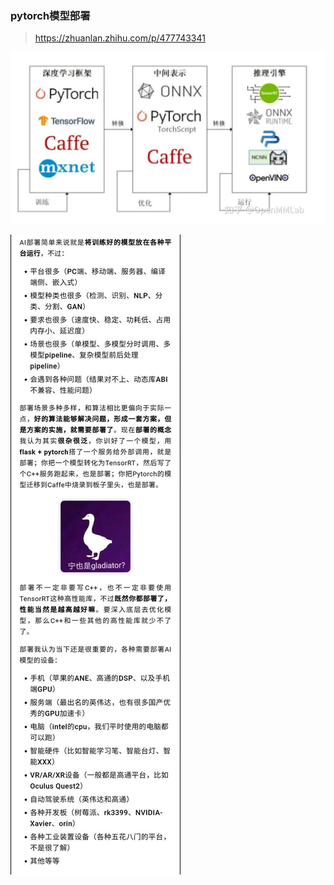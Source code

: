 ### pytorch模型部署

> https://zhuanlan.zhihu.com/p/477743341

![image-20220421161848865](模型部署.assets/image-20220421161848865.png)

![image-20221019225549993](模型部署.assets/image-20221019225549993.png)